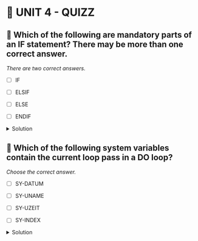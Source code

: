 # 🌸 UNIT 4 - QUIZZ

## 💮 Which of the following are mandatory parts of an IF statement? There may be more than one correct answer.

_There are two correct answers._

- [ ] IF

- [ ] ELSIF

- [ ] ELSE

- [ ] ENDIF

<details>
  <summary>Solution</summary>

- [x] IF

- [ ] ELSIF

- [ ] ELSE

- [x] ENDIF

</details>

## 💮 Which of the following system variables contain the current loop pass in a DO loop?

_Choose the correct answer._

- [ ] SY-DATUM

- [ ] SY-UNAME

- [ ] SY-UZEIT

- [ ] SY-INDEX

<details>
  <summary>Solution</summary>

- [ ] SY-DATUM

- [ ] SY-UNAME

- [ ] SY-UZEIT

- [x] SY-INDEX

</details>
